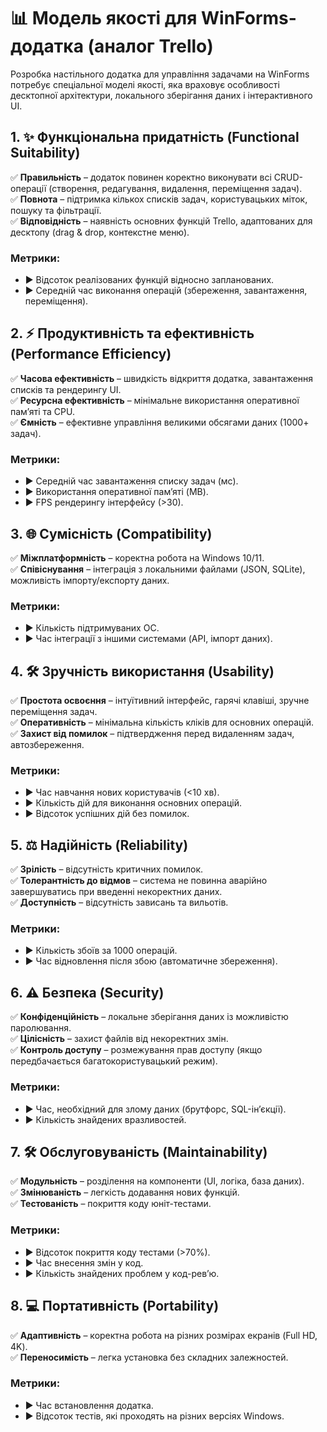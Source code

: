 # 📊 **Модель якості для WinForms-додатка (аналог Trello)**

Розробка настільного додатка для управління задачами на WinForms потребує спеціальної моделі якості, яка враховує особливості десктопної архітектури, локального зберігання даних і інтерактивного UI.

## 1. ✨ Функціональна придатність (Functional Suitability)

✅ **Правильність** – додаток повинен коректно виконувати всі CRUD-операції (створення, редагування, видалення, переміщення задач).  
✅ **Повнота** – підтримка кількох списків задач, користувацьких міток, пошуку та фільтрації.  
✅ **Відповідність** – наявність основних функцій Trello, адаптованих для десктопу (drag & drop, контекстне меню).  

### Метрики:
- ▶️ Відсоток реалізованих функцій відносно запланованих.
- ▶️ Середній час виконання операцій (збереження, завантаження, переміщення).

## 2. ⚡ Продуктивність та ефективність (Performance Efficiency)

✅ **Часова ефективність** – швидкість відкриття додатка, завантаження списків та рендерингу UI.  
✅ **Ресурсна ефективність** – мінімальне використання оперативної пам’яті та CPU.  
✅ **Ємність** – ефективне управління великими обсягами даних (1000+ задач).  

### Метрики:
- ▶️ Середній час завантаження списку задач (мс).
- ▶️ Використання оперативної пам’яті (MB).
- ▶️ FPS рендерингу інтерфейсу (>30).

## 3. 🌐 Сумісність (Compatibility)

✅ **Міжплатформність** – коректна робота на Windows 10/11.  
✅ **Співіснування** – інтеграція з локальними файлами (JSON, SQLite), можливість імпорту/експорту даних.  

### Метрики:
- ▶️ Кількість підтримуваних ОС.
- ▶️ Час інтеграції з іншими системами (API, імпорт даних).

## 4. 🛠️ Зручність використання (Usability)

✅ **Простота освоєння** – інтуїтивний інтерфейс, гарячі клавіші, зручне переміщення задач.  
✅ **Оперативність** – мінімальна кількість кліків для основних операцій.  
✅ **Захист від помилок** – підтвердження перед видаленням задач, автозбереження.  

### Метрики:
- ▶️ Час навчання нових користувачів (<10 хв).
- ▶️ Кількість дій для виконання основних операцій.
- ▶️ Відсоток успішних дій без помилок.

## 5. ⚖️ Надійність (Reliability)

✅ **Зрілість** – відсутність критичних помилок.  
✅ **Толерантність до відмов** – система не повинна аварійно завершуватись при введенні некоректних даних.  
✅ **Доступність** – відсутність зависань та вильотів.  

### Метрики:
- ▶️ Кількість збоїв за 1000 операцій.
- ▶️ Час відновлення після збою (автоматичне збереження).

## 6. ⚠️ Безпека (Security)

✅ **Конфіденційність** – локальне зберігання даних із можливістю паролювання.  
✅ **Цілісність** – захист файлів від некоректних змін.  
✅ **Контроль доступу** – розмежування прав доступу (якщо передбачається багатокористувацький режим).  

### Метрики:
- ▶️ Час, необхідний для злому даних (брутфорс, SQL-ін’єкції).
- ▶️ Кількість знайдених вразливостей.

## 7. 🛠️ Обслуговуваність (Maintainability)

✅ **Модульність** – розділення на компоненти (UI, логіка, база даних).  
✅ **Змінюваність** – легкість додавання нових функцій.  
✅ **Тестованість** – покриття коду юніт-тестами.  

### Метрики:
- ▶️ Відсоток покриття коду тестами (>70%).
- ▶️ Час внесення змін у код.
- ▶️ Кількість знайдених проблем у код-рев’ю.

## 8. 💻 Портативність (Portability)

✅ **Адаптивність** – коректна робота на різних розмірах екранів (Full HD, 4K).  
✅ **Переносимість** – легка установка без складних залежностей.  

### Метрики:
- ▶️ Час встановлення додатка.
- ▶️ Відсоток тестів, які проходять на різних версіях Windows.

